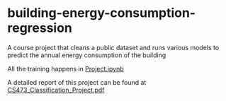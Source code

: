 # building-energy-consumption-regression
A course project that cleans a public dataset and runs various models to predict the annual energy consumption of the building

All the training happens in [Project.ipynb](Project.ipynb)

A detailed report of this project can be found at [CS473_Classification_Project.pdf](Jellycats_Final_report.pdf)
